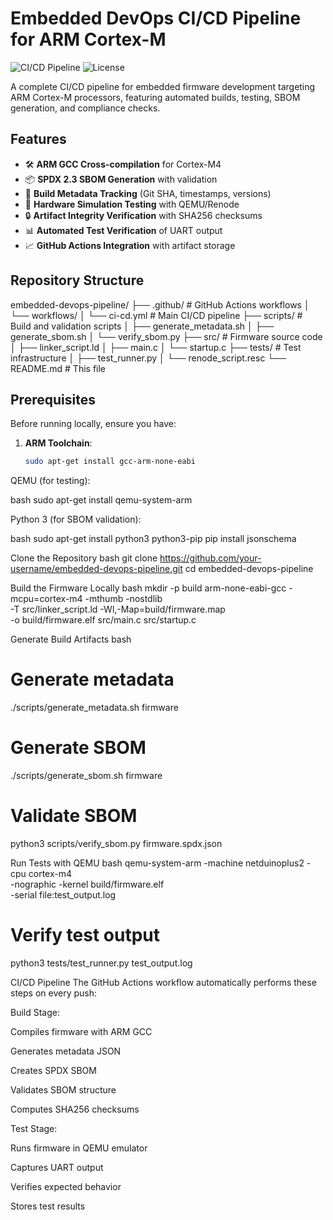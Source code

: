 # Embedded DevOps CI/CD Pipeline for ARM Cortex-M

![CI/CD Pipeline](https://img.shields.io/github/actions/workflow/status/your-username/embedded-devops-pipeline/ci-cd.yml?label=Build%20%26%20Test)
![License](https://img.shields.io/badge/License-MIT-blue)

A complete CI/CD pipeline for embedded firmware development targeting ARM Cortex-M processors, featuring automated builds, testing, SBOM generation, and compliance checks.

## Features

- 🛠️ **ARM GCC Cross-compilation** for Cortex-M4
- 📦 **SPDX 2.3 SBOM Generation** with validation
- 📝 **Build Metadata Tracking** (Git SHA, timestamps, versions)
- 🧪 **Hardware Simulation Testing** with QEMU/Renode
- 🔒 **Artifact Integrity Verification** with SHA256 checksums
- 📊 **Automated Test Verification** of UART output
- 📈 **GitHub Actions Integration** with artifact storage

## Repository Structure
embedded-devops-pipeline/
├── .github/ # GitHub Actions workflows
│ └── workflows/
│ └── ci-cd.yml # Main CI/CD pipeline
├── scripts/ # Build and validation scripts
│ ├── generate_metadata.sh
│ ├── generate_sbom.sh
│ └── verify_sbom.py
├── src/ # Firmware source code
│ ├── linker_script.ld
│ ├── main.c
│ └── startup.c
├── tests/ # Test infrastructure
│ ├── test_runner.py
│ └── renode_script.resc
└── README.md # This file


## Prerequisites

Before running locally, ensure you have:

1. **ARM Toolchain**:  
   ```bash
   sudo apt-get install gcc-arm-none-eabi


QEMU (for testing):

bash
sudo apt-get install qemu-system-arm



Python 3 (for SBOM validation):

bash
sudo apt-get install python3 python3-pip
pip install jsonschema



 Clone the Repository
bash
git clone https://github.com/your-username/embedded-devops-pipeline.git
cd embedded-devops-pipeline



 Build the Firmware Locally
bash
mkdir -p build
arm-none-eabi-gcc -mcpu=cortex-m4 -mthumb -nostdlib \
  -T src/linker_script.ld -Wl,-Map=build/firmware.map \
  -o build/firmware.elf src/main.c src/startup.c



 Generate Build Artifacts
bash
# Generate metadata
./scripts/generate_metadata.sh firmware

# Generate SBOM
./scripts/generate_sbom.sh firmware

# Validate SBOM
python3 scripts/verify_sbom.py firmware.spdx.json



Run Tests with QEMU
bash
qemu-system-arm -machine netduinoplus2 -cpu cortex-m4 \
  -nographic -kernel build/firmware.elf \
  -serial file:test_output.log

# Verify test output
python3 tests/test_runner.py test_output.log




CI/CD Pipeline
The GitHub Actions workflow automatically performs these steps on every push:

Build Stage:

Compiles firmware with ARM GCC

Generates metadata JSON

Creates SPDX SBOM

Validates SBOM structure

Computes SHA256 checksums

Test Stage:

Runs firmware in QEMU emulator

Captures UART output

Verifies expected behavior

Stores test results
